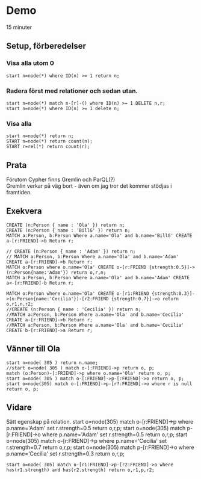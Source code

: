 # Demo

15 minuter

## Setup, förberedelser

### Visa alla utom 0  
    start n=node(*) where ID(n) >= 1 return n;

### Radera först med relationer och sedan utan.
    start n=node(*) match n-[r]-() where ID(n) >= 1 DELETE n,r;
    start n=node(*) where ID(n) >= 1 delete n;

### Visa alla
    start n=node(*) return n;
    START n=node(*) return count(n);
    START r=rel(*) return count(r);

## Prata

Förutom Cypher finns Gremlin och ParQL(?)  
Gremlin verkar på väg bort - även om jag tror det kommer stödjas i framtiden.
	
## Exekvera

    CREATE (n:Person { name : 'Ola' }) return n;
    CREATE (n:Person { name : 'BillG' }) return n;
    MATCH a:Person, b:Person Where a.name='Ola' and b.name='BillG' CREATE a-[r:FRIEND]->b Return r;

    // CREATE (n:Person { name : 'Adam' }) return n;
    // MATCH a:Person, b:Person Where a.name='Ola' and b.name='Adam' CREATE a-[r:FRIEND]->b Return r;
	MATCH o:Person where o.name='Ola' CREATE o-[r:FRIEND {strength:0.5}]->(n:Person{name:'Adam'}) return o,r,n;
    MATCH a:Person, b:Person Where a.name='Ola' and b.name='Adam' CREATE a<-[r:FRIEND]-b Return r;

    MATCH o:Person where o.name='Ola' CREATE o-[r1:FRIEND {strength:0.3}]->(n:Person{name:'Cecilia'})-[r2:FRIEND {strength:0.7}]->o return o,r1,n,r2;
	//CREATE (n:Person { name : 'Cecilia' }) return n;
    //MATCH a:Person, b:Person Where a.name='Ola' and b.name='Cecilia' CREATE a-[r:FRIEND]->b Return r;
    //MATCH a:Person, b:Person Where a.name='Ola' and b.name='Cecilia' CREATE b-[r:FRIEND]->a Return r;

## Vänner till Ola

    start n=node( 305 ) return n.name;
    //start o=node( 305 ) match o-[:FRIEND]->p return o, p;
    match (o:Person)-[:FRIEND]->p where o.name='Ola' return o, p;
    start o=node( 305 ) match o-[:FRIEND]->p-[:FRIEND]->o return o, p;
    start o=node(305) match o-[:FRIEND]->p-[r?:FRIEND]->o where r is null return o, p;

## Vidare

Sätt egenskap på relation.
    start o=node(305) match o-[r:FRIEND]->p where p.name='Adam' set r.strength=0.5 return o,r,p;
    start o=node(305) match p-[r:FRIEND]->o where p.name='Adam' set r.strength=0.5 return o,r,p;
    start o=node(305) match o-[r:FRIEND]->p where p.name='Cecilia' set r.strength=0.7 return o,r,p;
    start o=node(305) match p-[r:FRIEND]->o where p.name='Cecilia' set r.strength=0.3 return o,r,p;

    start o=node( 305) match o-[r1:FRIEND]->p-[r2:FRIEND]->o where has(r1.strength) and has(r2.strength) return o,r1,p,r2;
